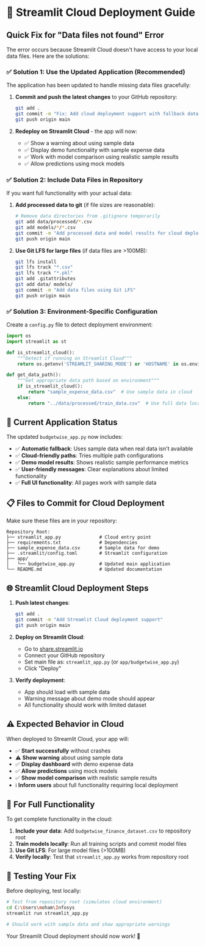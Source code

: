 # 🚀 Streamlit Cloud Deployment Guide

## Quick Fix for "Data files not found" Error

The error occurs because Streamlit Cloud doesn't have access to your local data files. Here are the solutions:

### ✅ Solution 1: Use the Updated Application (Recommended)

The application has been updated to handle missing data files gracefully:

1. **Commit and push the latest changes** to your GitHub repository:
   ```bash
   git add .
   git commit -m "Fix: Add cloud deployment support with fallback data handling"
   git push origin main
   ```

2. **Redeploy on Streamlit Cloud** - the app will now:
   - ✅ Show a warning about using sample data
   - ✅ Display demo functionality with sample expense data
   - ✅ Work with model comparison using realistic sample results
   - ✅ Allow predictions using mock models

### ✅ Solution 2: Include Data Files in Repository

If you want full functionality with your actual data:

1. **Add processed data to git** (if file sizes are reasonable):
   ```bash
   # Remove data directories from .gitignore temporarily
   git add data/processed/*.csv
   git add models/*/*.csv
   git commit -m "Add processed data and model results for cloud deployment"
   git push origin main
   ```

2. **Use Git LFS for large files** (if data files are >100MB):
   ```bash
   git lfs install
   git lfs track "*.csv"
   git lfs track "*.pkl"
   git add .gitattributes
   git add data/ models/
   git commit -m "Add data files using Git LFS"
   git push origin main
   ```

### ✅ Solution 3: Environment-Specific Configuration

Create a `config.py` file to detect deployment environment:

```python
import os
import streamlit as st

def is_streamlit_cloud():
    """Detect if running on Streamlit Cloud"""
    return os.getenv('STREAMLIT_SHARING_MODE') or 'HOSTNAME' in os.environ

def get_data_path():
    """Get appropriate data path based on environment"""
    if is_streamlit_cloud():
        return "sample_expense_data.csv"  # Use sample data in cloud
    else:
        return "../data/processed/train_data.csv"  # Use full data locally
```

## 🔧 Current Application Status

The updated `budgetwise_app.py` now includes:

- ✅ **Automatic fallback**: Uses sample data when real data isn't available
- ✅ **Cloud-friendly paths**: Tries multiple path configurations
- ✅ **Demo model results**: Shows realistic sample performance metrics
- ✅ **User-friendly messages**: Clear explanations about limited functionality
- ✅ **Full UI functionality**: All pages work with sample data

## 📋 Files to Commit for Cloud Deployment

Make sure these files are in your repository:

```
Repository Root:
├── streamlit_app.py              # Cloud entry point
├── requirements.txt              # Dependencies  
├── sample_expense_data.csv       # Sample data for demo
├── .streamlit/config.toml        # Streamlit configuration
├── app/
│   └── budgetwise_app.py         # Updated main application
└── README.md                     # Updated documentation
```

## 🌐 Streamlit Cloud Deployment Steps

1. **Push latest changes**:
   ```bash
   git add .
   git commit -m "Add Streamlit Cloud deployment support"
   git push origin main
   ```

2. **Deploy on Streamlit Cloud**:
   - Go to [share.streamlit.io](https://share.streamlit.io)
   - Connect your GitHub repository
   - Set main file as: `streamlit_app.py` (or `app/budgetwise_app.py`)
   - Click "Deploy"

3. **Verify deployment**:
   - App should load with sample data
   - Warning message about demo mode should appear
   - All functionality should work with limited dataset

## ⚠️ Expected Behavior in Cloud

When deployed to Streamlit Cloud, your app will:

- ✅ **Start successfully** without crashes
- ⚠️ **Show warning** about using sample data  
- ✅ **Display dashboard** with demo expense data
- ✅ **Allow predictions** using mock models
- ✅ **Show model comparison** with realistic sample results
- ℹ️ **Inform users** about full functionality requiring local deployment

## 🔄 For Full Functionality

To get complete functionality in the cloud:

1. **Include your data**: Add `budgetwise_finance_dataset.csv` to repository root
2. **Train models locally**: Run all training scripts and commit model files
3. **Use Git LFS**: For large model files (>100MB)
4. **Verify locally**: Test that `streamlit_app.py` works from repository root

## 🎯 Testing Your Fix

Before deploying, test locally:

```bash
# Test from repository root (simulates cloud environment)
cd C:\Users\moham\Infosys
streamlit run streamlit_app.py

# Should work with sample data and show appropriate warnings
```

Your Streamlit Cloud deployment should now work! 🚀